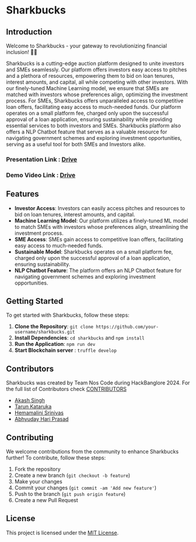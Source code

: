 # Sharkbucks

## Introduction

Welcome to Sharkbucks - your gateway to revolutionizing financial inclusion! 🦈💼

Sharkbucks is a cutting-edge auction platform designed to unite investors and SMEs seamlessly. Our platform offers investors easy access to pitches and a plethora of resources, empowering them to bid on loan tenures, interest amounts, and capital, all while competing with other investors. With our finely-tuned Machine Learning model, we ensure that SMEs are matched with investors whose preferences align, optimizing the investment process. For SMEs, Sharkbucks offers unparalleled access to competitive loan offers, facilitating easy access to much-needed funds. Our platform operates on a small platform fee, charged only upon the successful approval of a loan application, ensuring sustainability while providing essential services to both investors and SMEs. Sharkbucks platform also offers a NLP Chatbot feature that serves as a valuable resource for navigating government schemes and exploring investment opportunities, serving as a useful tool for both SMEs and Investors alike.

### Presentation Link : [Drive](https://drive.google.com/file/d/18jro9yVBT8Hoh17EqU1Okyy1JAoUWs75/view?usp=sharing)

### Demo Video Link :  [Drive](https://drive.google.com/file/d/1tGseSuNU1rtm8VCTEkXZg5Bg1J3g_opw/view)

## Features

- **Investor Access**: Investors can easily access pitches and resources to bid on loan tenures, interest amounts, and capital.
- **Machine Learning Model**: Our platform utilizes a finely-tuned ML model to match SMEs with investors whose preferences align, streamlining the investment process.
- **SME Access**: SMEs gain access to competitive loan offers, facilitating easy access to much-needed funds.
- **Sustainable Model**: Sharkbucks operates on a small platform fee, charged only upon the successful approval of a loan application, ensuring sustainability.
- **NLP Chatbot Feature**: The platform offers an NLP Chatbot feature for navigating government schemes and exploring investment opportunities.

## Getting Started

To get started with Sharkbucks, follow these steps:

1. **Clone the Repository**: `git clone https://github.com/your-username/sharkbucks.git`
2. **Install Dependencies**: `cd sharkbucks` and `npm install`
3. **Run the Application**: `npm run dev`
4. **Start Blockchain server** : `truffle develop`



## Contributors

Sharkbucks was created by Team Nos Code during HackBanglore 2024. For the full list of Contributors check [CONTRIBUTORS](https://github.com/Akash-Singh04/Sharkbucks/graphs/contributors) 

- [Akash Singh](https://github.com/Akash-Singh04)
- [Tarun Kataruka](https://github.com/Tarun-Kataruka)
- [Hemamalini Srinivas](https://github.com/1DS22CS091hemamalini)
- [Abhyuday Hari Prasad](https://github.com/abhyudayhari)

## Contributing

We welcome contributions from the community to enhance Sharkbucks further! To contribute, follow these steps:

1. Fork the repository
2. Create a new branch (`git checkout -b feature`)
3. Make your changes
4. Commit your changes (`git commit -am 'Add new feature'`)
5. Push to the branch (`git push origin feature`)
6. Create a new Pull Request

## License

This project is licensed under the [MIT License](LICENSE).
